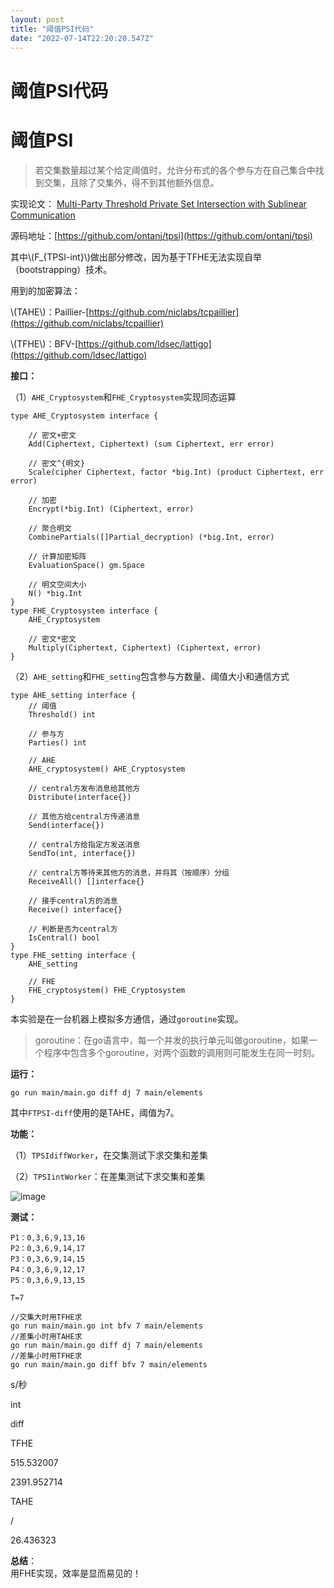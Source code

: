 ```yaml
---
layout: post
title: "阈值PSI代码"
date: "2022-07-14T22:20:20.547Z"
---
```

阈值PSI代码
=======

阈值PSI
=====

> 若交集数量超过某个给定阈值时，允许分布式的各个参与方在自己集合中找到交集，且除了交集外，得不到其他额外信息。

实现论文： [Multi-Party Threshold Private Set Intersection with Sublinear Communication](https://eprint.iacr.org/2020/600)

源码地址：[https://github.com/ontanj/tpsi](https://github.com/ontanj/tpsi)

其中\\(F\_{TPSI-int}\\)做出部分修改，因为基于TFHE无法实现自举（bootstrapping）技术。

用到的加密算法：

\\(TAHE\\)：Paillier-[https://github.com/niclabs/tcpaillier](https://github.com/niclabs/tcpaillier)

\\(TFHE\\)：BFV-[https://github.com/ldsec/lattigo](https://github.com/ldsec/lattigo)

**接口：**

（1）`AHE_Cryptosystem`和`FHE_Cryptosystem`实现同态运算

    type AHE_Cryptosystem interface {
    
        // 密文+密文
        Add(Ciphertext, Ciphertext) (sum Ciphertext, err error)
    
        // 密文^{明文}
        Scale(cipher Ciphertext, factor *big.Int) (product Ciphertext, err error)
        
        // 加密
        Encrypt(*big.Int) (Ciphertext, error)
    
        // 聚合明文
        CombinePartials([]Partial_decryption) (*big.Int, error)
    
        // 计算加密矩阵
        EvaluationSpace() gm.Space
    
        // 明文空间大小
        N() *big.Int
    }
    type FHE_Cryptosystem interface {
        AHE_Cryptosystem
    
        // 密文*密文
        Multiply(Ciphertext, Ciphertext) (Ciphertext, error)
    }
    

（2）`AHE_setting`和`FHE_setting`包含参与方数量、阈值大小和通信方式

    type AHE_setting interface {
    	// 阈值
    	Threshold() int
    
    	// 参与方
    	Parties() int
    
    	// AHE
    	AHE_cryptosystem() AHE_Cryptosystem
    
    	// central方发布消息给其他方
    	Distribute(interface{})
    
    	// 其他方给central方传递消息
    	Send(interface{})
    
    	// central方给指定方发送消息
    	SendTo(int, interface{})
    
    	// central方等待来其他方的消息，并将其（按顺序）分组
    	ReceiveAll() []interface{}
    
    	// 接手central方的消息
    	Receive() interface{}
    
    	// 判断是否为central方
    	IsCentral() bool
    }
    type FHE_setting interface {
    	AHE_setting
    
    	// FHE
    	FHE_cryptosystem() FHE_Cryptosystem
    }
    

本实验是在一台机器上模拟多方通信，通过`goroutine`实现。

> goroutine：在go语言中，每一个并发的执行单元叫做goroutine，如果一个程序中包含多个goroutine，对两个函数的调用则可能发生在同一时刻。

**运行：**

    go run main/main.go diff dj 7 main/elements
    

其中`FTPSI-diff`使用的是TAHE，阈值为7。

**功能：**

（1）`TPSIdiffWorker`，在交集测试下求交集和差集

（2）`TPSIintWorker`：在差集测试下求交集和差集

![image](https://img2022.cnblogs.com/blog/1928790/202207/1928790-20220714220749938-672637813.png)

**测试：**

    P1：0,3,6,9,13,16
    P2：0,3,6,9,14,17
    P3：0,3,6,9,14,15
    P4：0,3,6,9,12,17
    P5：0,3,6,9,13,15
    
    T=7
    
    //交集大时用TFHE求
    go run main/main.go int bfv 7 main/elements
    //差集小时用TAHE求
    go run main/main.go diff dj 7 main/elements
    //差集小时用TFHE求
    go run main/main.go diff bfv 7 main/elements
    

s/秒

int

diff

TFHE

515.532007

2391.952714

TAHE

/

26.436323

**总结**：  
用FHE实现，效率是显而易见的！